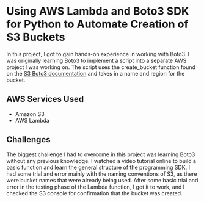 # Using AWS Lambda and Boto3 SDK for Python to Automate Creation of S3 Buckets
In this project, I got to gain hands-on experience in working with Boto3. I was originally learning Boto3 to implement a script into a separate AWS project I was working on. The script uses the create_bucket function found on the [S3 Boto3 documentation](https://boto3.amazonaws.com/v1/documentation/api/latest/reference/services/s3/client/create_bucket.html) and takes in a name and region for the bucket.

## AWS Services Used
* Amazon S3
* AWS Lambda

## Challenges
The biggest challenge I had to overcome in this project was learning Boto3 without any previous knowledge. I watched a video tutorial online to build a basic function and learn the general structure of the programming SDK. I had some trial and error mainly with the naming conventions of S3, as there were bucket names that were already being used. After some basic trial and error in the testing phase of the Lambda function, I got it to work, and I checked the S3 console for confirmation that the bucket was created.

